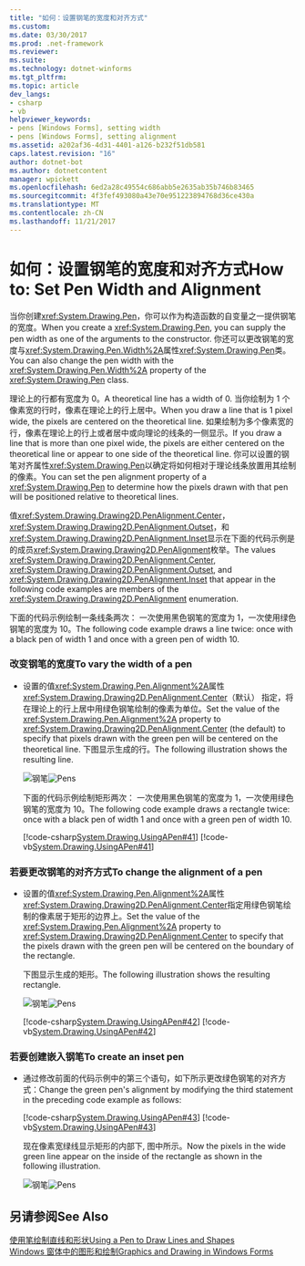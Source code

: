 ```yaml
---
title: "如何：设置钢笔的宽度和对齐方式"
ms.custom: 
ms.date: 03/30/2017
ms.prod: .net-framework
ms.reviewer: 
ms.suite: 
ms.technology: dotnet-winforms
ms.tgt_pltfrm: 
ms.topic: article
dev_langs:
- csharp
- vb
helpviewer_keywords:
- pens [Windows Forms], setting width
- pens [Windows Forms], setting alignment
ms.assetid: a202af36-4d31-4401-a126-b232f51db581
caps.latest.revision: "16"
author: dotnet-bot
ms.author: dotnetcontent
manager: wpickett
ms.openlocfilehash: 6ed2a28c49554c686abb5e2635ab35b746b83465
ms.sourcegitcommit: 4f3fef493080a43e70e951223894768d36ce430a
ms.translationtype: MT
ms.contentlocale: zh-CN
ms.lasthandoff: 11/21/2017
---
```

# <a name="how-to-set-pen-width-and-alignment"></a><span data-ttu-id="18497-102">如何：设置钢笔的宽度和对齐方式</span><span class="sxs-lookup"><span data-stu-id="18497-102">How to: Set Pen Width and Alignment</span></span>
<span data-ttu-id="18497-103">当你创建<xref:System.Drawing.Pen>，你可以作为构造函数的自变量之一提供钢笔的宽度。</span><span class="sxs-lookup"><span data-stu-id="18497-103">When you create a <xref:System.Drawing.Pen>, you can supply the pen width as one of the arguments to the constructor.</span></span> <span data-ttu-id="18497-104">你还可以更改钢笔的宽度与<xref:System.Drawing.Pen.Width%2A>属性<xref:System.Drawing.Pen>类。</span><span class="sxs-lookup"><span data-stu-id="18497-104">You can also change the pen width with the <xref:System.Drawing.Pen.Width%2A> property of the <xref:System.Drawing.Pen> class.</span></span>  
  
 <span data-ttu-id="18497-105">理论上的行都有宽度为 0。</span><span class="sxs-lookup"><span data-stu-id="18497-105">A theoretical line has a width of 0.</span></span> <span data-ttu-id="18497-106">当你绘制为 1 个像素宽的行时，像素在理论上的行上居中。</span><span class="sxs-lookup"><span data-stu-id="18497-106">When you draw a line that is 1 pixel wide, the pixels are centered on the theoretical line.</span></span> <span data-ttu-id="18497-107">如果绘制为多个像素宽的行，像素在理论上的行上或者居中或向理论的线条的一侧显示。</span><span class="sxs-lookup"><span data-stu-id="18497-107">If you draw a line that is more than one pixel wide, the pixels are either centered on the theoretical line or appear to one side of the theoretical line.</span></span> <span data-ttu-id="18497-108">你可以设置的钢笔对齐属性<xref:System.Drawing.Pen>以确定将如何相对于理论线条放置用其绘制的像素。</span><span class="sxs-lookup"><span data-stu-id="18497-108">You can set the pen alignment property of a <xref:System.Drawing.Pen> to determine how the pixels drawn with that pen will be positioned relative to theoretical lines.</span></span>  
  
 <span data-ttu-id="18497-109">值<xref:System.Drawing.Drawing2D.PenAlignment.Center>， <xref:System.Drawing.Drawing2D.PenAlignment.Outset>，和<xref:System.Drawing.Drawing2D.PenAlignment.Inset>显示在下面的代码示例是的成员<xref:System.Drawing.Drawing2D.PenAlignment>枚举。</span><span class="sxs-lookup"><span data-stu-id="18497-109">The values <xref:System.Drawing.Drawing2D.PenAlignment.Center>, <xref:System.Drawing.Drawing2D.PenAlignment.Outset>, and <xref:System.Drawing.Drawing2D.PenAlignment.Inset> that appear in the following code examples are members of the <xref:System.Drawing.Drawing2D.PenAlignment> enumeration.</span></span>  
  
 <span data-ttu-id="18497-110">下面的代码示例绘制一条线条两次： 一次使用黑色钢笔的宽度为 1，一次使用绿色钢笔的宽度为 10。</span><span class="sxs-lookup"><span data-stu-id="18497-110">The following code example draws a line twice: once with a black pen of width 1 and once with a green pen of width 10.</span></span>  
  
### <a name="to-vary-the-width-of-a-pen"></a><span data-ttu-id="18497-111">改变钢笔的宽度</span><span class="sxs-lookup"><span data-stu-id="18497-111">To vary the width of a pen</span></span>  
  
-   <span data-ttu-id="18497-112">设置的值<xref:System.Drawing.Pen.Alignment%2A>属性<xref:System.Drawing.Drawing2D.PenAlignment.Center>（默认） 指定，将在理论上的行上居中用绿色钢笔绘制的像素为单位。</span><span class="sxs-lookup"><span data-stu-id="18497-112">Set the value of the <xref:System.Drawing.Pen.Alignment%2A> property to <xref:System.Drawing.Drawing2D.PenAlignment.Center> (the default) to specify that pixels drawn with the green pen will be centered on the theoretical line.</span></span> <span data-ttu-id="18497-113">下图显示生成的行。</span><span class="sxs-lookup"><span data-stu-id="18497-113">The following illustration shows the resulting line.</span></span>  
  
     <span data-ttu-id="18497-114">![钢笔](../../../../docs/framework/winforms/advanced/media/pens1a.gif "pens1A")</span><span class="sxs-lookup"><span data-stu-id="18497-114">![Pens](../../../../docs/framework/winforms/advanced/media/pens1a.gif "pens1A")</span></span>  
  
     <span data-ttu-id="18497-115">下面的代码示例绘制矩形两次： 一次使用黑色钢笔的宽度为 1，一次使用绿色钢笔的宽度为 10。</span><span class="sxs-lookup"><span data-stu-id="18497-115">The following code example draws a rectangle twice: once with a black pen of width 1 and once with a green pen of width 10.</span></span>  
  
     [!code-csharp[System.Drawing.UsingAPen#41](../../../../samples/snippets/csharp/VS_Snippets_Winforms/System.Drawing.UsingAPen/CS/Class1.cs#41)]
     [!code-vb[System.Drawing.UsingAPen#41](../../../../samples/snippets/visualbasic/VS_Snippets_Winforms/System.Drawing.UsingAPen/VB/Class1.vb#41)]  
  
### <a name="to-change-the-alignment-of-a-pen"></a><span data-ttu-id="18497-116">若要更改钢笔的对齐方式</span><span class="sxs-lookup"><span data-stu-id="18497-116">To change the alignment of a pen</span></span>  
  
-   <span data-ttu-id="18497-117">设置的值<xref:System.Drawing.Pen.Alignment%2A>属性<xref:System.Drawing.Drawing2D.PenAlignment.Center>指定用绿色钢笔绘制的像素居于矩形的边界上。</span><span class="sxs-lookup"><span data-stu-id="18497-117">Set the value of the <xref:System.Drawing.Pen.Alignment%2A> property to <xref:System.Drawing.Drawing2D.PenAlignment.Center> to specify that the pixels drawn with the green pen will be centered on the boundary of the rectangle.</span></span>  
  
     <span data-ttu-id="18497-118">下图显示生成的矩形。</span><span class="sxs-lookup"><span data-stu-id="18497-118">The following illustration shows the resulting rectangle.</span></span>  
  
     <span data-ttu-id="18497-119">![钢笔](../../../../docs/framework/winforms/advanced/media/pens2.gif "pens2")</span><span class="sxs-lookup"><span data-stu-id="18497-119">![Pens](../../../../docs/framework/winforms/advanced/media/pens2.gif "pens2")</span></span>  
  
     [!code-csharp[System.Drawing.UsingAPen#42](../../../../samples/snippets/csharp/VS_Snippets_Winforms/System.Drawing.UsingAPen/CS/Class1.cs#42)]
     [!code-vb[System.Drawing.UsingAPen#42](../../../../samples/snippets/visualbasic/VS_Snippets_Winforms/System.Drawing.UsingAPen/VB/Class1.vb#42)]  
  
### <a name="to-create-an-inset-pen"></a><span data-ttu-id="18497-120">若要创建嵌入钢笔</span><span class="sxs-lookup"><span data-stu-id="18497-120">To create an inset pen</span></span>  
  
-   <span data-ttu-id="18497-121">通过修改前面的代码示例中的第三个语句，如下所示更改绿色钢笔的对齐方式：</span><span class="sxs-lookup"><span data-stu-id="18497-121">Change the green pen's alignment by modifying the third statement in the preceding code example as follows:</span></span>  
  
     [!code-csharp[System.Drawing.UsingAPen#43](../../../../samples/snippets/csharp/VS_Snippets_Winforms/System.Drawing.UsingAPen/CS/Class1.cs#43)]
     [!code-vb[System.Drawing.UsingAPen#43](../../../../samples/snippets/visualbasic/VS_Snippets_Winforms/System.Drawing.UsingAPen/VB/Class1.vb#43)]  
  
     <span data-ttu-id="18497-122">现在像素宽绿线显示矩形的内部下, 图中所示。</span><span class="sxs-lookup"><span data-stu-id="18497-122">Now the pixels in the wide green line appear on the inside of the rectangle as shown in the following illustration.</span></span>  
  
     <span data-ttu-id="18497-123">![钢笔](../../../../docs/framework/winforms/advanced/media/pens3.gif "pens3")</span><span class="sxs-lookup"><span data-stu-id="18497-123">![Pens](../../../../docs/framework/winforms/advanced/media/pens3.gif "pens3")</span></span>  
  
## <a name="see-also"></a><span data-ttu-id="18497-124">另请参阅</span><span class="sxs-lookup"><span data-stu-id="18497-124">See Also</span></span>  
 [<span data-ttu-id="18497-125">使用笔绘制直线和形状</span><span class="sxs-lookup"><span data-stu-id="18497-125">Using a Pen to Draw Lines and Shapes</span></span>](../../../../docs/framework/winforms/advanced/using-a-pen-to-draw-lines-and-shapes.md)  
 [<span data-ttu-id="18497-126">Windows 窗体中的图形和绘制</span><span class="sxs-lookup"><span data-stu-id="18497-126">Graphics and Drawing in Windows Forms</span></span>](../../../../docs/framework/winforms/advanced/graphics-and-drawing-in-windows-forms.md)
